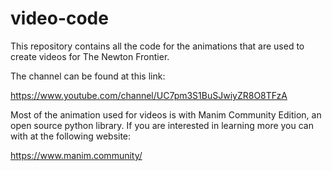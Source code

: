 # video-code
This repository contains all the code for the animations that are used to create videos for The Newton Frontier.

The channel can be found at this link:

https://www.youtube.com/channel/UC7pm3S1BuSJwiyZR8O8TFzA

Most of the animation used for videos is with Manim Community Edition, an open source python library. If you are interested in learning more you can with at the following website:

https://www.manim.community/
